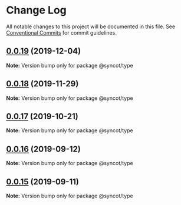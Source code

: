 # Change Log

All notable changes to this project will be documented in this file.
See [Conventional Commits](https://conventionalcommits.org) for commit guidelines.

## [0.0.19](https://github.com/SyncOT/SyncOT/compare/@syncot/type@0.0.18...@syncot/type@0.0.19) (2019-12-04)

**Note:** Version bump only for package @syncot/type





## [0.0.18](https://github.com/SyncOT/SyncOT/compare/@syncot/type@0.0.17...@syncot/type@0.0.18) (2019-11-29)

**Note:** Version bump only for package @syncot/type





## [0.0.17](https://github.com/SyncOT/SyncOT/compare/@syncot/type@0.0.16...@syncot/type@0.0.17) (2019-10-21)

**Note:** Version bump only for package @syncot/type





## [0.0.16](https://github.com/SyncOT/SyncOT/compare/@syncot/type@0.0.15...@syncot/type@0.0.16) (2019-09-12)

**Note:** Version bump only for package @syncot/type





## [0.0.15](https://github.com/SyncOT/SyncOT/compare/@syncot/type@0.0.14...@syncot/type@0.0.15) (2019-09-11)

**Note:** Version bump only for package @syncot/type
